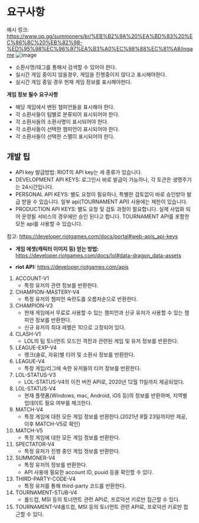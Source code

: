 # 요구사항

예시 링크: https://www.op.gg/summoners/kr/%EB%B2%9A%20%EA%BD%83%20%EC%86%8C%20%EB%82%98-%ED%95%98%EC%96%97%EA%B3%A0%EC%98%88%EC%81%A8/ingame
![image](https://github.com/user-attachments/assets/5d8c9f60-d7b6-4021-8d1f-721dc32ba0f3)

- 소환사명/태그를 통해서 검색할 수 있어야 한다.
- 실시간 게임 중이지 않을경우, 게임을 진행중이지 않다고 표시해야한다.
- 실시간 게임 중일 경우 현재 게임 정보를 표시해야한다.

**게임 정보 필수 요구사항**

- 해당 게임에서 밴된 챔피언들을 표시해야 한다.
- 각 소환사들이 팀별로 분류되어 표시되어야 한다.
- 각 소환사들의 소환사명이 표시되어야 한다.
- 각 소환사들이 선택한 챔피언이 표시되어야 한다.
- 각 소환사들이 선택한 스펠이 표시되어야 한다.

## 개발 팁

- API key 발급방법:
  RIOT의 API key는 세 종류가 있습니다.
- DEVELOPMENT API KEYS: 로그인시 바로 발급이 가능하나, 각 토큰은 생명주기는 24시간입니다.
- PERSONAL API KEYS: 별도 요청이 필요하나, 특별한 검토없이 바로 승인받아 발급 받을 수 있습니다. 일부 api(TOURNAMENT API) 사용에는 제한이 있습니다.
- PRODUCTION API KEYS: 별도 요청 및 검토 과정이 필요합니다. 실제 사업화 되어 운영될 서비스의 경우에만 승인 된다고 합니다. TOURNAMENT API를 포함한 모든 api를 사용할 수 있습니다.

참고: https://developer.riotgames.com/docs/portal#web-apis_api-keys

- **게임 에셋(캐릭터 이미지 등) 얻는 방법:** https://developer.riotgames.com/docs/lol#data-dragon_data-assets

- **riot API:** https://developer.riotgames.com/apis

1. ACCOUNT-V1
   - 특정 유저의 관련 정보를 반환한다.
2. CHAMPION-MASTERY-V4
   - 특정 유저의 챔피언 숙련도를 오름차순으로 반환한다.
3. CHAMPION-V3
   - 현재 게임에서 무료로 사용할 수 있는 챔피언과 신규 유저가 사용할 수 있는 챔피언 정보를 반환한다.
   - 신규 유저의 최대 레벨은 10으로 고정되어 있다.
4. CLASH-V1
   - LOL의 팀 토너먼트 모드인 격전과 관련된 게임 및 유저 정보를 반환한다.
5. LEAGUE-EXP-V4
   - 랭크(솔로, 자유)별 티어 및 소환사 정보를 반환한다.
6. LEAGUE-V4
   - 특정 게임/리그에 속한 유저들의 티어 정보를 반환한다.
7. LOL-STATUS-V3
   - LOL-STATUS-V4의 이전 버전 API로, 2020년 12월 11일까지 제공되었다.
8. LOL-STATUS-V4
   - 현재 플랫폼(Windows, mac, Android, iOS 등)의 정보를 반환하며, 지역별 업데이트 필요 여부를 체크한다.
9. MATCH-V4
   - 특정 게임에 대한 모든 게임 정보를 반환한다.(2021년 8월 23일까지만 제공, 이후 MATCH-V5로 확인)
10. MATCH-V5
    - 특정 게임에 대한 모든 게임 정보를 반환한다.
11. SPECTATOR-V4
    - 특정 유저가 진행 중인 게임 정보를 반환한다.
12. SUMMONER-V4
    - 특정 유저의 정보를 반환한다.
    - API 사용에 필요한 account ID, puuid 등을 확인할 수 있다.
13. THIRD-PARTY-CODE-V4
    - 특정 유저를 통해 third-party 코드를 반환한다.
14. TOURNAMENT-STUB-V4
    - 롤드컵, MSI 등의 토너먼트 관련 API로, 프로덕션 키로만 접근할 수 있다.
15. TOURNAMENT-V4롤드컵, MSI 등의 토너먼트 관련 API로, 프로덕션 키로만 접근할 수 있다.
